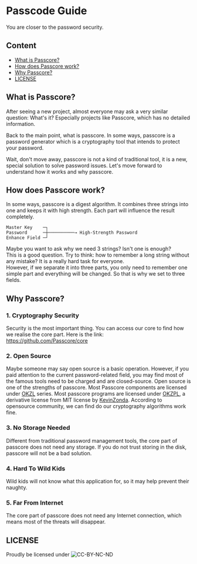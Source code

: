 # Passcode Guide

You are closer to the password security.

## Content

- [What is Passcore?](#what-is-passcore)
- [How does Passcore work?](#how-does-passcore-work)
- [Why Passcore?](#why-passcore)
- [LICENSE](#license)



## What is Passcore?

After seeing a new project, almost everyone may ask a very similar question: What's it? Especially projects like Passcore, which has no detailed information.

Back to the main point, what is passcore. In some ways, passcore is a password generator which is a cryptography tool that intends to protect your password.

Wait, don't move away, passcore is not a kind of traditional tool, it is a new, special solution to solve password issues. Let's move forward to understand how it works and why passcore.



## How does Passcore work?

In some ways, passcore is a digest algorithm. It combines three strings into one and keeps it with high strength. Each part will influence the result completely.

```text
Master Key    ─┐
Password      ─┼──────────→ High-Strength Password
Enhance Field ─┘
```

Maybe you want to ask why we need 3 strings? Isn't one is enough?  
This is a good question. Try to think: how to remember a long string without any mistake? It is a really hard task for everyone.  
However, if we separate it into three parts, you only need to remember one simple part and everything will be changed. So that is why we set to three fields.



## Why Passcore?

### 1. Cryptography Security

Security is the most important thing. You can access our core to find how we realise the core part. Here is the link:  
<https://github.com/Passcore/core>

### 2. Open Source

Maybe someone may say open source is a basic operation.
However, if you paid attention to the current password-related field, you may find most of the famous tools need to be charged and are closed-source.
Open source is one of the strengths of passcore. Most Passcore components are licensed under [OKZL](https://github.com/KevinZonda/OKZL/) series.
Most passcore programs are licensed under [OKZPL](https://raw.githubusercontent.com/KevinZonda/OKZL/main/okzpl/LICENSE), a derivative license from MIT license by [KevinZonda](https://github.com/KevinZonda).
According to opensource community, we can find do our cryptography algorithms work fine.

### 3. No Storage Needed

Different from traditional password management tools, the core part of passcore does not need any storage. If you do not trust storing in the disk, passcore will not be a bad solution.

### 4. Hard To Wild Kids

Wild kids will not know what this application for, so it may help prevent their naughty.

### 5. Far From Internet

The core part of passcore does not need any Internet connection, which means most of the threats will disappear.



## LICENSE

Proudly be licensed under ![CC-BY-NC-ND](https://mirrors.creativecommons.org/presskit/buttons/88x31/svg/by-nc-nd.svg)
